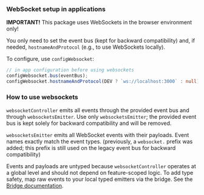 ### WebSocket setup in applications
__IMPORTANT!__ This package uses WebSockets in the browser environment only!

You only need to set the event bus (kept for backward compatibility) and, if needed, `hostnameAndProtocol` (e.g., to use WebSockets locally).

To configure, use `configWebsocket`:

```typescript
// in app configuration before using websockets
configWebsocket.bus(eventBus);
configWebsocket.hostnameAndProtocol(DEV ? `ws://localhost:3000` : null);
```

### How to use websockets

`websocketController` emits all events through the provided event bus and through `websocketsEmitter`.
Use only `websocketsEmitter`; the provided event bus is kept solely for backward compatibility and will be removed.

`websocketsEmitter` emits all WebSocket events with their payloads. Event names exactly match the event types.
(previously, a `websocket.` prefix was added; this prefix is still used on the legacy event bus for backward compatibility)

Events and payloads are untyped because `websocketController` operates at a global level and should not depend on feature-scoped logic. To add type safety, map raw events to your local typed emitters via the bridge. See the [Bridge documentation](./bridge/readme.md).
